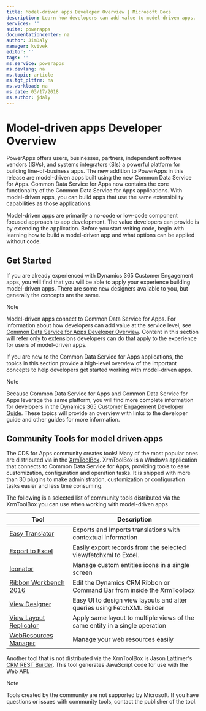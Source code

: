 ```yaml
---
title: Model-driven apps Developer Overview | Microsoft Docs
description: Learn how developers can add value to model-driven apps.
services: ''
suite: powerapps
documentationcenter: na
author: JimDaly
manager: kvivek
editor: ''
tags: ''
ms.service: powerapps
ms.devlang: na
ms.topic: article
ms.tgt_pltfrm: na
ms.workload: na
ms.date: 03/17/2018
ms.author: jdaly
---
```

<!-- This topic was not migrated it was written for PowerApps -->
# Model-driven apps Developer Overview

PowerApps offers users, businesses, partners, independent software vendors (ISVs), and systems integrators (SIs) a powerful platform for building line-of-business apps. The new addition to PowerApps in this release are model-driven apps built using the new Common Data Service for Apps. Common Data Service for Apps now contains the core functionality of the Common Data Service for Apps  applications. With model-driven apps, you can build apps that use the same extensibility capabilities as those applications.

Model-driven apps are primarily a no-code or low-code component focused approach to app development. The value developers can provide is by extending the application. Before you start writing code, begin with learning how to build a model-driven app and what options can be applied without code. 

## Get Started

If you are already experienced with Dynamics 365 Customer Engagement apps, you will find that you will be able to apply your experience building model-driven apps. There are some new designers available to you, but generally the concepts are the same.

> [!NOTE]
> Model-driven apps connect to Common Data Service for Apps. For information about how developers can add value at the service level, see [Common Data Service for Apps Developer Overview](../common-data-service/overview.md).
> Content in this section will refer only to extensions developers can do that apply to the experience for users of model-driven apps. 

If you are new to the Common Data Service for Apps applications, the topics in this section provide a high-level overview of the important concepts to help developers get started working with model-driven apps. 

> [!NOTE]
> Because Common Data Service for Apps and Common Data Service for Apps leverage the same platform, you will find more complete information for developers in the [Dynamics 365 Customer Engagement Developer Guide](/dynamics365/customer-engagement/developer/developer-guide). These topics will provide an overview with links to the developer guide and other guides for more information.


## Community Tools for model driven apps

The CDS for Apps community creates tools! Many of the most popular ones are distributed via in the [XrmToolBox](https://www.xrmtoolbox.com/). XrmToolBox is a Windows application that connects to Common Data Service for Apps, providing tools to ease customization, configuration and operation tasks. It is shipped with more than 30 plugins to make administration, customization or configuration tasks easier and less time consuming.

The following is a selected list of community tools distributed via the XrmToolBox you can use when working with model-driven apps

|Tool  |Description  |
|---------|---------|
|[Easy Translator](https://www.xrmtoolbox.com/plugins/MsCrmTools.Translator/)|Exports and Imports translations with contextual information|
|[Export to Excel](https://www.xrmtoolbox.com/plugins/Ryr.XrmToolBox.ExportToExcel/)|Easily export records from the selected view/fetchxml to Excel.|
|[Iconator](https://www.xrmtoolbox.com/plugins/MscrmTools.Iconator/)|Manage custom entities icons in a single screen|
|[Ribbon Workbench 2016](https://www.xrmtoolbox.com/plugins/RibbonWorkbench2016/)|Edit the Dynamics CRM Ribbon or Command Bar from inside the XrmToolbox|
|[View Designer](https://www.xrmtoolbox.com/plugins/Cinteros.XrmToolBox.ViewDesigner/)|Easy UI to design view layouts and alter queries using FetchXML Builder|
|[View Layout Replicator](https://www.xrmtoolbox.com/plugins/MsCrmTools.ViewLayoutReplicator/)|Apply same layout to multiple views of the same entity in a single operation|
|[WebResources Manager](https://www.xrmtoolbox.com/plugins/MsCrmTools.WebResourcesManager/)|Manage your web resources easily|

Another tool that is not distributed via the XrmToolBox is Jason Lattimer's [CRM REST Builder](https://github.com/jlattimer/CRMRESTBuilder). This tool generates JavaScript code for use with the Web API.

> [!NOTE]
> Tools created by the community are not supported by Microsoft. If you have questions or issues with community tools, contact the publisher of the tool.




